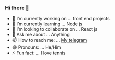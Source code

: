 ### Hi there 👋


- 🔭 I’m currently working on ... front end projects 
- 🌱 I’m currently learning ... Node js
- 👯 I’m looking to collaborate on ... React js
- 💬 Ask me about ... Anything
- 📫 How to reach me: ... [My telegram](https://t.me/yunero)
- 😄 Pronouns: ... He/Him
- ⚡ Fun fact: ... I love tennis

